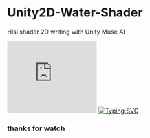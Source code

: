 # Unity2D-Water-Shader
Hlsl shader 2D writing with Unity Muse AI 

<iframe frameborder="0" src="https://itch.io/embed/2215996?bg_color=464646&amp;fg_color=bb0909&amp;link_color=655bfa&amp;border_color=ff4444" width="208" height="167"><a href="https://dclxviclan.itch.io/star-game">Star Game by #dclxviclan</a></iframe>
	<a href="https://git.io/typing-svg"><img src="https://readme-typing-svg.herokuapp.com?font=Fira+Code&pause=2000&width=335&lines=💀dclxviclan+first+game+🎮" alt="Typing SVG" /></a>
<h3> thanks for watch</h3>
